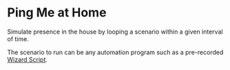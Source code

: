 # Ping Me at Home

Simulate presence in the house by looping a scenario within a given interval of time.

The scenario to run can be any automation program such as a pre-recorded <a href="http://www.homegenie.it/docs/scenarios.php" target="_blank">Wizard Script</a>.


